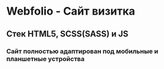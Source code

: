 # Webfolio - Сайт визитка
<h2> Стек  <b>HTML5</b>, <b>SCSS(SASS)</b> и <b>JS</b> <br>
<h3> Сайт полностью адаптирован под мобильные и планшетные устройства </h3>

